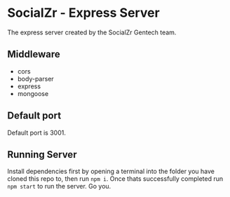 # SocialZr - Express Server

The express server created by the SocialZr Gentech team.

## Middleware

- cors
- body-parser
- express
- mongoose

## Default port

Default port is 3001.

## Running Server

Install dependencies first by opening a terminal into the folder you have cloned this repo to, then run `npm i`. Once thats successfully completed run `npm start` to run the server. Go you.

